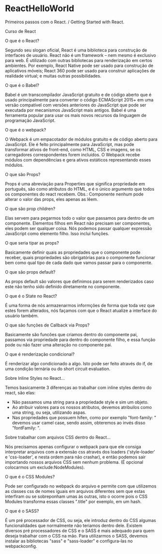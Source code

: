 # ReactHelloWorld
Primeiros passos com o React. / Getting Started with React.


Curso de React

O que é o React?

Segundo seu slogan oficial, React é uma biblioteca para construção de interfaces de usuário. React não é um framework – nem mesmo é exclusivo para web. É utilizado com outras bibliotecas para renderização em certos ambientes. Por exemplo, React Native pode ser usado para construção de aplicativos móveis; React 360 pode ser usado para construir aplicações de realidade virtual; e muitas outras possibilidades.

O que é o Babel?

Babel é um transcompilador JavaScript gratuito e de código aberto que é usado principalmente para converter o código ECMAScript 2015+ em uma versão compatível com versões anteriores do JavaScript que pode ser executada por mecanismos JavaScript mais antigos. Babel é uma ferramenta popular para usar os mais novos recursos da linguagem de programação JavaScript.

O que é o webpack?

O Webpack é um empacotador de módulos gratuito e de código aberto para JavaScript. Ele é feito principalmente para JavaScript, mas pode transformar ativos de front-end, como HTML, CSS e imagens, se os carregadores correspondentes forem incluídos. O Webpack recebe módulos com dependências e gera ativos estáticos representando esses módulos.

O que são Props?

Props é uma abreviação para Properties que significa propriedade em português, são como atributos do HTML, e é o único argumento que todos os componentes do react recebem. Obs.: Componente nenhum pode alterar o valor das props, eles apenas as lêem.

O que são prop children?

Elas servem para pegarmos todo o valor que passamos para dentro de um componente.
Elementos filhos em React não precisam ser componentes, eles podem ser qualquer coisa.
Nós podemos passar qualquer expressão JavaScript como elemento filho. Isso inclui funções.

O que seria tipar as props?

Basicamente definir quais as propriedades que o componente pode receber, quais propriedades são obrigatórias para o componente funcionar bem como qual tipo de cada dado que vamos passar para o componente.

O que são props default?

As props default são valores que definimos para serem renderizados caso este não tenho sido definido diretamente no componente.

O que é o State no React?

É uma forma de nós armazenarmos informções de forma que toda vez que estes forem alterados, nós façamos com que o React atualize a interface do usuário também.

O que são funções de Callback via Props?

Basicamente são funcões que criamos dentro do componente pai, passamos via propriedade para dentro do componente filho, e essa função pode ou não fazer uma alteração no componente pai.

O que é renderização condicional?

É renderizar algo condicionado a algo. Isto pode ser feito através do if, de uma condição ternária ou do short circuit evaluation.

Sobre Inline Styles no React...

Temos basicamente 3 diferenças ao trabalhar com inline styles dentro do react, são elas:
- Não passamos uma string para a propriedade style e sim um objeto.
- Ao atribuir valores para os nossos atributos, devemos atribuilos como uma string, ou seja, utilizando aspas.
- Nas propriedades que possuem hifen, como por exemplo "font-family: " devemos usar camel case, sendo assim, obteremos ao invés disso "fontFamily: ".

Sobre trabalhar com arquivos CSS dentro do React...

Nós precisamos apenas configurar o webpack para que ele consiga interpretar arquivos com a extensão css através dos loaders ('style-loader' e 'css-loader', e nesta ordem para não crashar), e então podemos sair importando nossos arquivos CSS sem nenhum problema. (É opcional colocarmos um exclude:NodeModules).

O que é o CSS Modules?

Pode ser configurado no webpack do arquivo e permite com que utilizemos as classes css de nomes iguais em arquivos diferentes sem que estas interfiram ou se sobreponham umas às outras, isto o ocorre pois o CSS Modules transforma essas classes ".title" por exemplo, em um hash.

O que é o SASS?

É um pré processador de CSS, ou seja, ele introduz dentro do CSS algumas funcionalidades que normalmente não teriamos dentro dele. Existem diversos pré processadores de CSS e o SASS é mais adequado para quem deseja trabalhar com o CSS na mão.
Para utilizarmos o SASS, devemos instalar as bibliotecas "sass" e "sass-loader" e configura-las no webpackconfig.